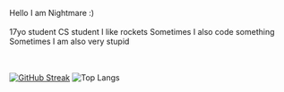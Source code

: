 Hello I am Nightmare :)
<br></br>
17yo student CS student
I like rockets
Sometimes I also code something
Sometimes I am also very stupid

<br></br>
[![GitHub Streak](https://streak-stats.demolab.com?user=NightmarePog&theme=dark&date_format=j%20M%5B%20Y%5D&type=png&hide_total_contributions=true)](https://git.io/streak-stats)
![Top Langs](https://github-readme-stats.vercel.app/api/top-langs/?username=NightmarePog&layout=compact)

<!---
nothing to see here
--->
